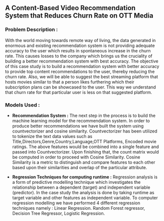 ## A Content-Based Video Recommendation System that Reduces Churn Rate on OTT Media

### Problem Description :

With the world moving towards remote way of living, the data generated in enormous and existing recommendation system is not providing adequate accuracy to the user which results in spontaneous increase in the churn rate. This causes losses to the company which brings us the cruciality of building a better recommendation system with best accuracy. The objective of this case study is to build a recommendation system with better accuracy to provide top content recommendations to the user, thereby reducing the churn rate. Also, we will be able to suggest the best streaming platform that hosts movies similar to that a person likes furthering which their subscription plans can be showcased to the user. This way we understand that churn rate for that particular user is less on that suggested platform.

### Models Used :
- **Recommendation System :**
The next step in the process is to build the machine learning model for the recommendation system. In order to produce better recommendations we have built the system using countvectorizer and cosine similarity. Countvectorizer has been utilized to tokenize the text data values such as Title,Directors,Genre,Country,Language,OTT Platforms, Encoded movie ratings. The above features would be combined into a single feature and passed into Countvectorizer. Upon finishing that, the count matrix would be computed in order to proceed with Cosine Similarity. Cosine Similarity is a metric to distinguish and compare features to each other based upon their similarities and overlap of the particular attribute. 

- **Regression Techniques for computing runtime :**
Regression analysis is a form of predictive modelling technique which investigates the relationship between a dependent (target) and independent variable (predictor). In the case study the analysis is done by taking runtime as target variable and other features as independent variable. To computer regression modelling we have performed 4 different regression techniques namely : Linear Regression. Random Forest regressor, Decision Tree Regressor, Logistic Regression.







